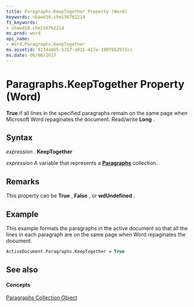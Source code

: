 ```yaml
---
title: Paragraphs.KeepTogether Property (Word)
keywords: vbawd10.chm156762214
f1_keywords:
- vbawd10.chm156762214
ms.prod: word
api_name:
- Word.Paragraphs.KeepTogether
ms.assetid: 9134a865-5157-a911-417e-190f8b2072cc
ms.date: 06/08/2017
---
```



# Paragraphs.KeepTogether Property (Word)

 **True** if all lines in the specified paragraphs remain on the same page when Microsoft Word repaginates the document. Read/write **Long** .


## Syntax

 _expression_ . **KeepTogether**

 _expression_ A variable that represents a **[Paragraphs](Word.paragraphs.md)** collection.


## Remarks

This property can be  **True** , **False** , or **wdUndefined** .


## Example

This example formats the paragraphs in the active document so that all the lines in each paragraph are on the same page when Word repaginates the document.


```vb
ActiveDocument.Paragraphs.KeepTogether = True
```


## See also


#### Concepts


[Paragraphs Collection Object](Word.paragraphs.md)

